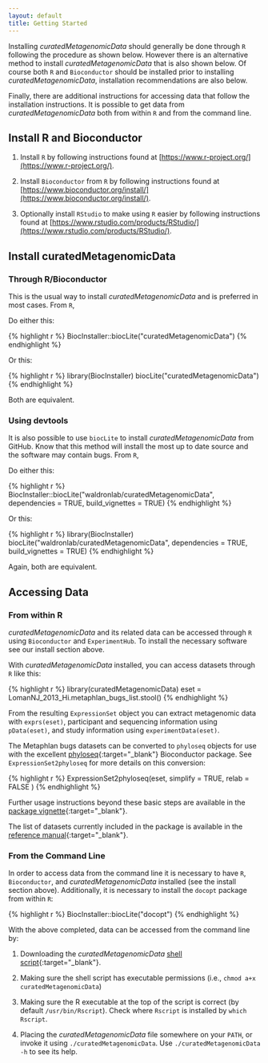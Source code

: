 ```yaml
---
layout: default
title: Getting Started
---
```

Installing *curatedMetagenomicData* should generally be done through `R` following the procedure as shown below. However there is an alternative method to install *curatedMetagenomicData* that is also shown below. Of course both `R` and `Bioconductor` should be installed prior to installing *curatedMetagenomicData*, installation recommendations are also below.

Finally, there are additional instructions for accessing data that follow the installation instructions. It is possible to get data from *curatedMetagenomicData* both from within `R` and from the command line.

## Install R and Bioconductor

1. Install `R` by following instructions found at [https://www.r-project.org/](https://www.r-project.org/).

2. Install `Bioconductor` from `R` by following instructions found at [https://www.bioconductor.org/install/](https://www.bioconductor.org/install/).

3. Optionally install `RStudio` to make using `R` easier by following instructions found at [https://www.rstudio.com/products/RStudio/](https://www.rstudio.com/products/RStudio/).

## Install curatedMetagenomicData

### Through R/Bioconductor

This is the usual way to install *curatedMetagenomicData* and is preferred in most cases. From `R`,

Do either this:

{% highlight r %}
BiocInstaller::biocLite("curatedMetagenomicData")
{% endhighlight %}

Or this:

{% highlight r %}
library(BiocInstaller)
biocLite("curatedMetagenomicData")
{% endhighlight %}

Both are equivalent.

### Using devtools

It is also possible to use `biocLite` to install *curatedMetagenomicData* from GitHub. Know that this method will install the most up to date source and the software may contain bugs. From `R`,

Do either this:

{% highlight r %}
BiocInstaller::biocLite("waldronlab/curatedMetagenomicData", dependencies = TRUE, build_vignettes = TRUE)
{% endhighlight %}

Or this:

{% highlight r %}
library(BiocInstaller)
biocLite("waldronlab/curatedMetagenomicData", dependencies = TRUE, build_vignettes = TRUE)
{% endhighlight %}

Again, both are equivalent.

## Accessing Data

### From within R
*curatedMetagenomicData* and its related data can be accessed through `R` using `Bioconductor` and `ExperimentHub`. To install the necessary software see our install section above.

With *curatedMetagenomicData* installed, you can access datasets through `R` like this:

{% highlight r %}
library(curatedMetagenomicData)
eset = LomanNJ_2013_Hi.metaphlan_bugs_list.stool()
{% endhighlight %}

From the resulting `ExpressionSet` object you can extract metagenomic data with `exprs(eset)`, participant and sequencing information using `pData(eset)`, and study information using `experimentData(eset)`.

The Metaphlan bugs datasets can be converted to `phyloseq` objects for use with the excellent [phyloseq](https://bioconductor.org/packages/phyloseq){:target="_blank"} Bioconductor package. See `ExpressionSet2phyloseq` for more details on this conversion:

{% highlight r %}
ExpressionSet2phyloseq(eset, simplify = TRUE, relab = FALSE )
{% endhighlight %}

Further usage instructions beyond these basic steps are available in the [package vignette](https://bioconductor.org/packages/release/data/experiment/vignettes/curatedMetagenomicData/inst/doc/curatedMetagenomicData.html){:target="_blank"}.

The list of datasets currently included in the package is available in the [reference manual](http://bioconductor.org/packages/release/data/experiment/manuals/curatedMetagenomicData/man/curatedMetagenomicData.pdf){:target="_blank"}.


### From the Command Line
In order to access data from the command line it is necessary to have `R`, `Bioconductor`, and *curatedMetagenomicData* installed (see the install section above). Additionally, it is necessary to install the `docopt` package from within `R`:

{% highlight r %}
BiocInstaller::biocLite("docopt")
{% endhighlight %}

With the above completed, data can be accessed from the command line by:

1. Downloading the *curatedMetagenomicData* [shell script](https://raw.githubusercontent.com/waldronlab/curatedMetagenomicData/master/inst/commandline/curatedMetagenomicData){:target="_blank"}.

2. Making sure the shell script has executable permissions (i.e., `chmod a+x curatedMetagenomicData`)

3. Making sure the R executable at the top of the script is correct (by default `/usr/bin/Rscript`). Check where `Rscript` is installed by `which Rscript`.

4. Placing the *curatedMetagenomicData* file somewhere on your `PATH`, or invoke it using `./curatedMetagenomicData`. Use `./curatedMetagenomicData -h` to see its help.
